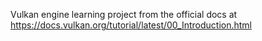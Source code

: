 Vulkan engine learning project from the official docs at https://docs.vulkan.org/tutorial/latest/00_Introduction.html 
